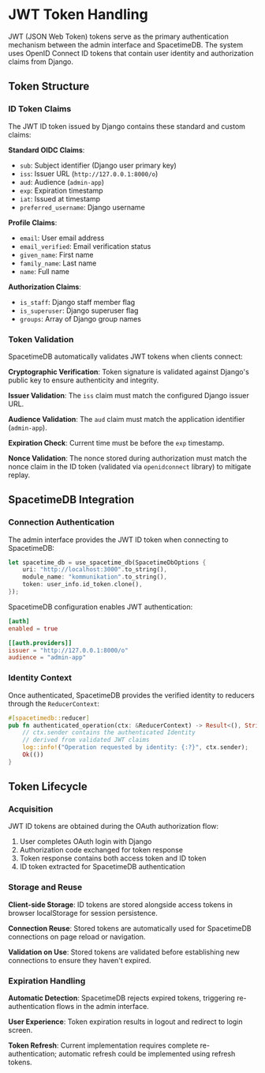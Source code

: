 # JWT Token Handling

JWT (JSON Web Token) tokens serve as the primary authentication mechanism between the admin interface and SpacetimeDB. The system uses OpenID Connect ID tokens that contain user identity and authorization claims from Django.

## Token Structure

### ID Token Claims

The JWT ID token issued by Django contains these standard and custom claims:

**Standard OIDC Claims**:
- `sub`: Subject identifier (Django user primary key)
- `iss`: Issuer URL (`http://127.0.0.1:8000/o`)
- `aud`: Audience (`admin-app`)
- `exp`: Expiration timestamp
- `iat`: Issued at timestamp
- `preferred_username`: Django username

**Profile Claims**:
- `email`: User email address
- `email_verified`: Email verification status
- `given_name`: First name
- `family_name`: Last name
- `name`: Full name

**Authorization Claims**:
- `is_staff`: Django staff member flag
- `is_superuser`: Django superuser flag
- `groups`: Array of Django group names

### Token Validation

SpacetimeDB automatically validates JWT tokens when clients connect:

**Cryptographic Verification**: Token signature is validated against Django's public key to ensure authenticity and integrity.

**Issuer Validation**: The `iss` claim must match the configured Django issuer URL.

**Audience Validation**: The `aud` claim must match the application identifier (`admin-app`).

**Expiration Check**: Current time must be before the `exp` timestamp.

**Nonce Validation**: The nonce stored during authorization must match the nonce claim in the ID token (validated via `openidconnect` library) to mitigate replay.

## SpacetimeDB Integration

### Connection Authentication

The admin interface provides the JWT ID token when connecting to SpacetimeDB:

```rust
let spacetime_db = use_spacetime_db(SpacetimeDbOptions {
    uri: "http://localhost:3000".to_string(),
    module_name: "kommunikation".to_string(),
    token: user_info.id_token.clone(),
});
```

SpacetimeDB configuration enables JWT authentication:

```toml
[auth]
enabled = true

[[auth.providers]]
issuer = "http://127.0.0.1:8000/o"
audience = "admin-app"
```

### Identity Context

Once authenticated, SpacetimeDB provides the verified identity to reducers through the `ReducerContext`:

```rust
#[spacetimedb::reducer]
pub fn authenticated_operation(ctx: &ReducerContext) -> Result<(), String> {
    // ctx.sender contains the authenticated Identity
    // derived from validated JWT claims
    log::info!("Operation requested by identity: {:?}", ctx.sender);
    Ok(())
}
```

## Token Lifecycle

### Acquisition

JWT ID tokens are obtained during the OAuth authorization flow:

1. User completes OAuth login with Django
2. Authorization code exchanged for token response
3. Token response contains both access token and ID token
4. ID token extracted for SpacetimeDB authentication

### Storage and Reuse

**Client-side Storage**: ID tokens are stored alongside access tokens in browser localStorage for session persistence.

**Connection Reuse**: Stored tokens are automatically used for SpacetimeDB connections on page reload or navigation.

**Validation on Use**: Stored tokens are validated before establishing new connections to ensure they haven't expired.

### Expiration Handling

**Automatic Detection**: SpacetimeDB rejects expired tokens, triggering re-authentication flows in the admin interface.

**User Experience**: Token expiration results in logout and redirect to login screen.

**Token Refresh**: Current implementation requires complete re-authentication; automatic refresh could be implemented using refresh tokens.

